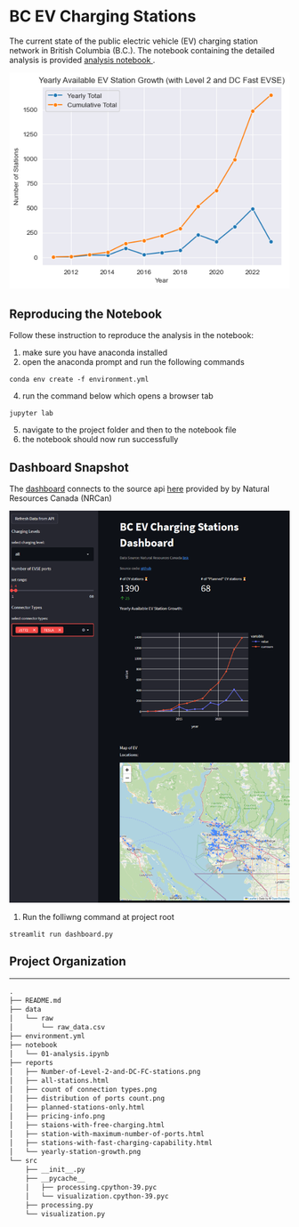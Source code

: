 # BC EV Charging Stations
The current state of the public electric vehicle (EV) charging station network in British Columbia (B.C.).
The notebook containing the detailed analysis is provided [analysis notebook ](notebook/01-analysis.ipynb).


![ev-station-growth](./reports/yearly-station-growth.png?raw=true)

## Reproducing the Notebook
Follow these instruction to reproduce the analysis in the notebook:

1. make sure you have anaconda installed
2. open the anaconda prompt and run the following commands
```
conda env create -f environment.yml
```
4. run the command below which opens a browser tab
```
jupyter lab
```
5. navigate to the project folder and then to the notebook file
6. the notebook should now run successfully

## Dashboard Snapshot
The [dashboard](https://akin-aroge-bc-ev-charging-analysis-dashboard-kc67ya.streamlit.app/) connects to the source api [here](https://natural-resources.canada.ca/energy-efficiency/transportation-alternative-fuels/electric-charging-alternative-fuelling-stationslocator-map/20487#/analyze?region=CA-BC&fuel=ELEC&status=E&status=P&country=CA) provided by by Natural Resources Canada (NRCan)

![ev-station-growth](./reports/dashboard_snapshot_2.PNG?raw=true)

1. Run the folliwng command at project root
```
streamlit run dashboard.py
```

## Project Organization

-------------------------
```
.
├── README.md
├── data
│   └── raw
│       └── raw_data.csv
├── environment.yml
├── notebook
│   └── 01-analysis.ipynb
├── reports
│   ├── Number-of-Level-2-and-DC-FC-stations.png
│   ├── all-stations.html
│   ├── count of connection types.png
│   ├── distribution of ports count.png
│   ├── planned-stations-only.html
│   ├── pricing-info.png
│   ├── staions-with-free-charging.html
│   ├── station-with-maximum-number-of-ports.html
│   ├── stations-with-fast-charging-capability.html
│   └── yearly-station-growth.png
└── src
    ├── __init__.py
    ├── __pycache__
    │   ├── processing.cpython-39.pyc
    │   └── visualization.cpython-39.pyc
    ├── processing.py
    └── visualization.py

        
```